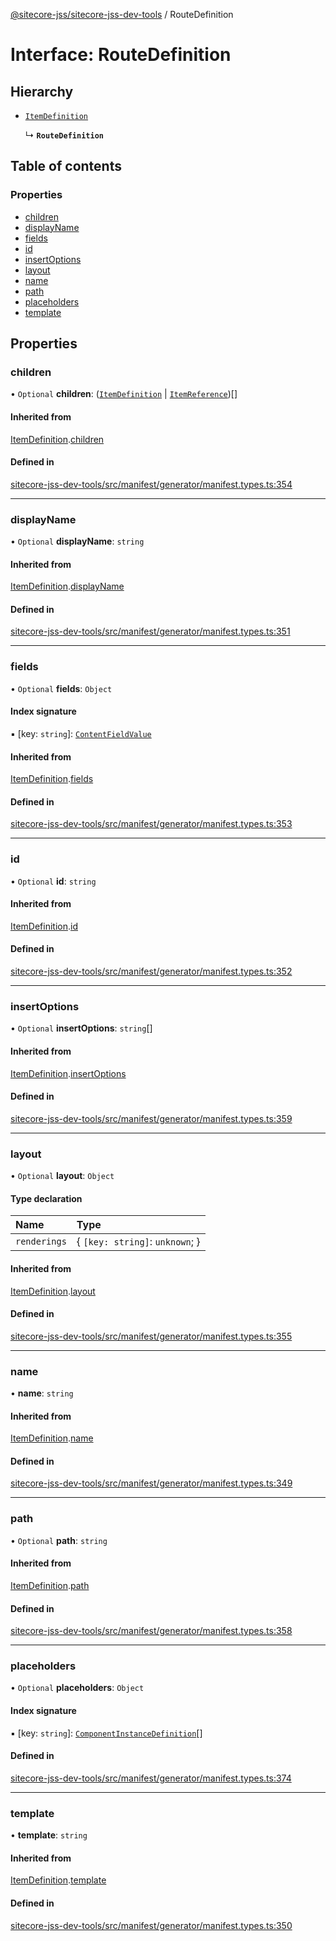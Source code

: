 [@sitecore-jss/sitecore-jss-dev-tools](../README.md) / RouteDefinition

# Interface: RouteDefinition

## Hierarchy

- [`ItemDefinition`](ItemDefinition.md)

  ↳ **`RouteDefinition`**

## Table of contents

### Properties

- [children](RouteDefinition.md#children)
- [displayName](RouteDefinition.md#displayname)
- [fields](RouteDefinition.md#fields)
- [id](RouteDefinition.md#id)
- [insertOptions](RouteDefinition.md#insertoptions)
- [layout](RouteDefinition.md#layout)
- [name](RouteDefinition.md#name)
- [path](RouteDefinition.md#path)
- [placeholders](RouteDefinition.md#placeholders)
- [template](RouteDefinition.md#template)

## Properties

### children

• `Optional` **children**: ([`ItemDefinition`](ItemDefinition.md) \| [`ItemReference`](ItemReference.md))[]

#### Inherited from

[ItemDefinition](ItemDefinition.md).[children](ItemDefinition.md#children)

#### Defined in

[sitecore-jss-dev-tools/src/manifest/generator/manifest.types.ts:354](https://github.com/Sitecore/jss/blob/196a9169c/packages/sitecore-jss-dev-tools/src/manifest/generator/manifest.types.ts#L354)

___

### displayName

• `Optional` **displayName**: `string`

#### Inherited from

[ItemDefinition](ItemDefinition.md).[displayName](ItemDefinition.md#displayname)

#### Defined in

[sitecore-jss-dev-tools/src/manifest/generator/manifest.types.ts:351](https://github.com/Sitecore/jss/blob/196a9169c/packages/sitecore-jss-dev-tools/src/manifest/generator/manifest.types.ts#L351)

___

### fields

• `Optional` **fields**: `Object`

#### Index signature

▪ [key: `string`]: [`ContentFieldValue`](ContentFieldValue.md)

#### Inherited from

[ItemDefinition](ItemDefinition.md).[fields](ItemDefinition.md#fields)

#### Defined in

[sitecore-jss-dev-tools/src/manifest/generator/manifest.types.ts:353](https://github.com/Sitecore/jss/blob/196a9169c/packages/sitecore-jss-dev-tools/src/manifest/generator/manifest.types.ts#L353)

___

### id

• `Optional` **id**: `string`

#### Inherited from

[ItemDefinition](ItemDefinition.md).[id](ItemDefinition.md#id)

#### Defined in

[sitecore-jss-dev-tools/src/manifest/generator/manifest.types.ts:352](https://github.com/Sitecore/jss/blob/196a9169c/packages/sitecore-jss-dev-tools/src/manifest/generator/manifest.types.ts#L352)

___

### insertOptions

• `Optional` **insertOptions**: `string`[]

#### Inherited from

[ItemDefinition](ItemDefinition.md).[insertOptions](ItemDefinition.md#insertoptions)

#### Defined in

[sitecore-jss-dev-tools/src/manifest/generator/manifest.types.ts:359](https://github.com/Sitecore/jss/blob/196a9169c/packages/sitecore-jss-dev-tools/src/manifest/generator/manifest.types.ts#L359)

___

### layout

• `Optional` **layout**: `Object`

#### Type declaration

| Name | Type |
| :------ | :------ |
| `renderings` | \{ `[key: string]`: `unknown`;  } |

#### Inherited from

[ItemDefinition](ItemDefinition.md).[layout](ItemDefinition.md#layout)

#### Defined in

[sitecore-jss-dev-tools/src/manifest/generator/manifest.types.ts:355](https://github.com/Sitecore/jss/blob/196a9169c/packages/sitecore-jss-dev-tools/src/manifest/generator/manifest.types.ts#L355)

___

### name

• **name**: `string`

#### Inherited from

[ItemDefinition](ItemDefinition.md).[name](ItemDefinition.md#name)

#### Defined in

[sitecore-jss-dev-tools/src/manifest/generator/manifest.types.ts:349](https://github.com/Sitecore/jss/blob/196a9169c/packages/sitecore-jss-dev-tools/src/manifest/generator/manifest.types.ts#L349)

___

### path

• `Optional` **path**: `string`

#### Inherited from

[ItemDefinition](ItemDefinition.md).[path](ItemDefinition.md#path)

#### Defined in

[sitecore-jss-dev-tools/src/manifest/generator/manifest.types.ts:358](https://github.com/Sitecore/jss/blob/196a9169c/packages/sitecore-jss-dev-tools/src/manifest/generator/manifest.types.ts#L358)

___

### placeholders

• `Optional` **placeholders**: `Object`

#### Index signature

▪ [key: `string`]: [`ComponentInstanceDefinition`](ComponentInstanceDefinition.md)[]

#### Defined in

[sitecore-jss-dev-tools/src/manifest/generator/manifest.types.ts:374](https://github.com/Sitecore/jss/blob/196a9169c/packages/sitecore-jss-dev-tools/src/manifest/generator/manifest.types.ts#L374)

___

### template

• **template**: `string`

#### Inherited from

[ItemDefinition](ItemDefinition.md).[template](ItemDefinition.md#template)

#### Defined in

[sitecore-jss-dev-tools/src/manifest/generator/manifest.types.ts:350](https://github.com/Sitecore/jss/blob/196a9169c/packages/sitecore-jss-dev-tools/src/manifest/generator/manifest.types.ts#L350)
